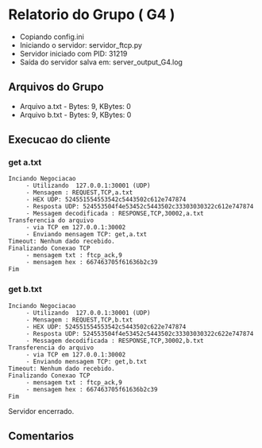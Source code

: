 # Relatorio do Grupo ( G4 )

 - Copiando config.ini
- Iniciando o servidor: servidor_ftcp.py
 - Servidor iniciado com PID: 31219
 - Saída do servidor salva em: server_output_G4.log

## Arquivos do Grupo

- Arquivo a.txt - Bytes: 9, KBytes: 0
- Arquivo b.txt - Bytes: 9, KBytes: 0

## Execucao do cliente

### get a.txt
```
Inciando Negociacao
	 - Utilizando  127.0.0.1:30001 (UDP)
	 - Mensagem : REQUEST,TCP,a.txt
	 - HEX UDP: 524551554553542c5443502c612e747874
	 - Resposta UDP: 524553504f4e53452c5443502c33303030322c612e747874
	 - Messagem decodificada : RESPONSE,TCP,30002,a.txt
Transferencia do arquivo
	 - via TCP em 127.0.0.1:30002
	 - Enviando mensagem TCP: get,a.txt
Timeout: Nenhum dado recebido.
Finalizando Conexao TCP
	 - mensagem txt : ftcp_ack,9
	 - mensagem hex : 667463705f61636b2c39
Fim
```
### get b.txt
```
Inciando Negociacao
	 - Utilizando  127.0.0.1:30001 (UDP)
	 - Mensagem : REQUEST,TCP,b.txt
	 - HEX UDP: 524551554553542c5443502c622e747874
	 - Resposta UDP: 524553504f4e53452c5443502c33303030322c622e747874
	 - Messagem decodificada : RESPONSE,TCP,30002,b.txt
Transferencia do arquivo
	 - via TCP em 127.0.0.1:30002
	 - Enviando mensagem TCP: get,b.txt
Timeout: Nenhum dado recebido.
Finalizando Conexao TCP
	 - mensagem txt : ftcp_ack,9
	 - mensagem hex : 667463705f61636b2c39
Fim
```
Servidor encerrado.

## Comentarios
